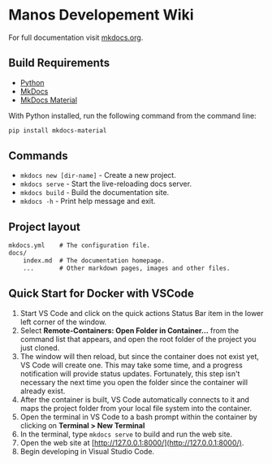 # Manos Developement Wiki

For full documentation visit [mkdocs.org](https://www.mkdocs.org).

## Build Requirements

- [Python](https://www.python.org/)
- [MkDocs](https://www.mkdocs.org)
- [MkDocs Material](https://squidfunk.github.io/mkdocs-material/)

With Python installed, run the following command from the command line:

```sh
pip install mkdocs-material
```

## Commands

- `mkdocs new [dir-name]` - Create a new project.
- `mkdocs serve` - Start the live-reloading docs server.
- `mkdocs build` - Build the documentation site.
- `mkdocs -h` - Print help message and exit.

## Project layout

```txt
mkdocs.yml    # The configuration file.
docs/
    index.md  # The documentation homepage.
    ...       # Other markdown pages, images and other files.
```

## Quick Start for Docker with VSCode

1. Start VS Code and click on the quick actions Status Bar item in the lower left corner of the window.
2. Select **Remote-Containers: Open Folder in Container...** from the command list that appears, and open the root folder of the project you just cloned.
3. The window will then reload, but since the container does not exist yet, VS Code will create one. This may take some time, and a progress notification will provide status updates. Fortunately, this step isn't necessary the next time you open the folder since the container will already exist.
4. After the container is built, VS Code automatically connects to it and maps the project folder from your local file system into the container.
5. Open the terminal in VS Code to a bash prompt within the container by clicking on **Terminal > New Terminal**
6. In the terminal, type `mkdocs serve` to build and run the web site.
7. Open the web site at [http://127.0.0.1:8000/](http://127.0.0.1:8000/).
8. Begin developing in Visual Studio Code.
